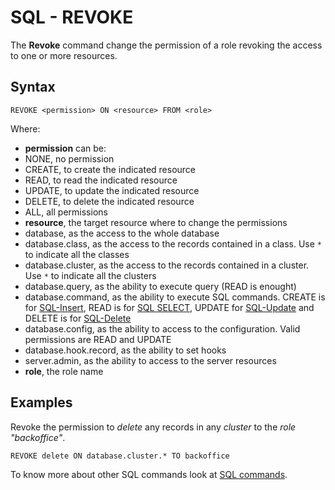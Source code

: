 # SQL - REVOKE

The **Revoke** command change the permission of a role revoking the access to one or more resources.

## Syntax

```
REVOKE <permission> ON <resource> FROM <role>
```

Where:
- **permission** can be:
 - NONE, no permission
 - CREATE, to create the indicated resource
 - READ, to read the indicated resource
 - UPDATE, to update the indicated resource
 - DELETE, to delete the indicated resource
 - ALL, all permissions
- **resource**, the target resource where to change the permissions
 - database, as the access to the whole database
 - database.class, as the access to the records contained in a class. Use `*` to indicate all the classes
 - database.cluster, as the access to the records contained in a cluster. Use `*` to indicate all the clusters
 - database.query, as the ability to execute query (READ is enought)
 - database.command, as the ability to execute SQL commands. CREATE is for [SQL-Insert](SQL-Insert.md), READ is for [SQL SELECT](SQL-Query.md), UPDATE for [SQL-Update](SQL-Update.md) and DELETE is for [SQL-Delete](SQL-Delete.md)
 - database.config, as the ability to access to the configuration. Valid permissions are READ and UPDATE
 - database.hook.record, as the ability to set hooks
 - server.admin, as the ability to access to the server resources
- **role**, the role name

## Examples

Revoke the permission to *delete* any records in any *cluster* to the *role "backoffice"*.

```
REVOKE delete ON database.cluster.* TO backoffice
```


To know more about other SQL commands look at [SQL commands](SQL.md).
